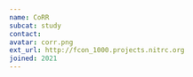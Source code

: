```yaml
---
name: CoRR
subcat: study
contact:
avatar: corr.png
ext_url: http://fcon_1000.projects.nitrc.org
joined: 2021
---
```


